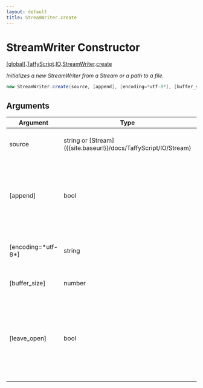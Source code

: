 ```yaml
---
layout: default
title: StreamWriter.create
---
```


# StreamWriter Constructor

[\[global\]]({{site.baseurl}}/docs/).[TaffyScript]({{site.baseurl}}/docs/TaffyScript/).[IO]({{site.baseurl}}/docs/TaffyScript/IO/).[StreamWriter]({{site.baseurl}}/docs/TaffyScript/IO/StreamWriter/).[create]({{site.baseurl}}/docs/TaffyScript/IO/StreamWriter/create/)

_Initializes a new StreamWriter from a Stream or a path to a file._

```cs
new StreamWriter.create(source, [append], [encoding=*utf-8*], [buffer_size], [leave_open])
```

## Arguments

<table>
  <col width="15%">
  <col width="15%">
  <thead>
    <tr>
      <th>Argument</th>
      <th>Type</th>
      <th>Description</th>
    </tr>
  </thead>
  <tbody>
    <tr>
      <td>source</td>
      <td>string or [Stream]({{site.baseurl}}/docs/TaffyScript/IO/Stream)</td>
      <td>A path to a file or a stream to write to.</td>
    </tr>
    <tr>
      <td>[append]</td>
      <td>bool</td>
      <td>Determines whether to append data to a file or overwrite it. Ignored if initialized from a stream.</td>
    </tr>
    <tr>
      <td>[encoding=*utf-8*]</td>
      <td>string</td>
      <td>The name of the character encoding to use.</td>
    </tr>
    <tr>
      <td>[buffer_size]</td>
      <td>number</td>
      <td>The buffer size, in bytes.</td>
    </tr>
    <tr>
      <td>[leave_open]</td>
      <td>bool</td>
      <td>Determines whether to leave the underlying stream open after the StreamWriter is disposed. Ignored it initialized from a path.</td>
    </tr>
  </tbody>
</table>
